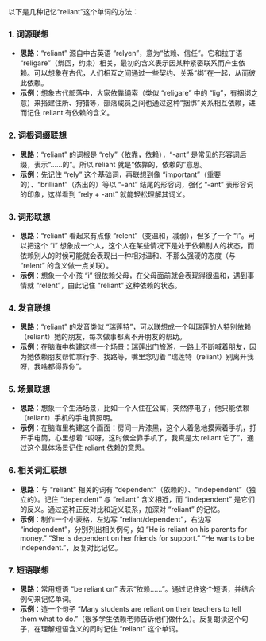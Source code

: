 以下是几种记忆“reliant”这个单词的方法：

### 1. 词源联想
 - **思路**：“reliant” 源自中古英语 “relyen”，意为“依赖、信任”。它和拉丁语 “religare”（绑回，约束）相关，最初的含义表示因某种紧密联系而产生依赖。可以想象在古代，人们相互之间通过一些契约、关系“绑”在一起，从而彼此依赖。
 - **示例**：想象古代部落中，大家依靠绳索（类似 “religare” 中的 “lig”，有捆绑之意）来搭建住所、狩猎等，部落成员之间也通过这种“捆绑”关系相互依赖，进而记住 reliant 有依赖的含义。

### 2. 词根词缀联想
 - **思路**：“reliant” 的词根是 “rely”（依靠，依赖），“-ant” 是常见的形容词后缀，表示“……的”。所以 reliant 就是“依靠的，依赖的”意思。
 - **示例**：先记住 “rely” 这个基础词，再联想到像 “important”（重要的）、“brilliant”（杰出的）等以 “-ant” 结尾的形容词，强化 “-ant” 表形容词的印象，这样看到 “rely + -ant” 就能轻松理解其词义。

### 3. 词形联想
 - **思路**：“reliant” 看起来有点像 “relent”（变温和，减弱），但多了一个 “i”。可以把这个 “i” 想象成一个人，这个人在某些情况下是处于依赖别人的状态，而依赖别人的时候可能就会表现出一种相对温和、不那么强硬的态度（与 “relent” 的含义做一点关联）。
 - **示例**：想象一个小孩 “i” 很依赖父母，在父母面前就会表现得很温和，遇到事情就 “relent”，由此记住 “reliant” 这种依赖的状态。

### 4. 发音联想
 - **思路**：“reliant” 的发音类似 “瑞莲特”，可以联想成一个叫瑞莲的人特别依赖（reliant）她的朋友，每次做事都离不开朋友的帮助。
 - **示例**：在脑海中构建这样一个场景：瑞莲出门旅游，一路上不断喊着朋友，因为她依赖朋友帮忙拿行李、找路等，嘴里念叨着 “瑞莲特（reliant）别离开我呀，我啥都得靠你”。

### 5. 场景联想
 - **思路**：想象一个生活场景，比如一个人住在公寓，突然停电了，他只能依赖（reliant）手机的手电筒照明。
 - **示例**：在脑海里构建这个画面：房间一片漆黑，这个人着急地摸索着手机，打开手电筒，心里想着 “哎呀，这时候全靠手机了，我真是太 reliant 它了”，通过这个具体场景记住 reliant 依赖的意思。

### 6. 相关词汇联想
 - **思路**：与 “reliant” 相关的词有 “dependent”（依赖的）、“independent”（独立的）。记住 “dependent” 与 “reliant” 含义相近，而 “independent” 是它们的反义。通过这种正反对比和近义联系，加深对 “reliant” 的记忆。
 - **示例**：制作一个小表格，左边写 “reliant/dependent”，右边写 “independent”，分别列出相关例句，如 “He is reliant on his parents for money.” “She is dependent on her friends for support.” “He wants to be independent.”，反复对比记忆。

### 7. 短语联想
 - **思路**：常用短语 “be reliant on” 表示“依赖……”。通过记住这个短语，并结合例句来记忆单词。
 - **示例**：造一个句子 “Many students are reliant on their teachers to tell them what to do.”（很多学生依赖老师告诉他们做什么）。反复朗读这个句子，在理解短语含义的同时记住 “reliant” 这个单词。 